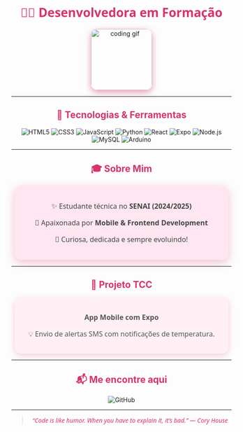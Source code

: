 <h1 align="center" style="font-family: 'Segoe UI', Tahoma, Geneva, Verdana, sans-serif; color:#D6336C;">
  👩‍💻 Desenvolvedora em Formação
</h1>

<p align="center">
  <img src="https://media.giphy.com/media/jAYUbVXgESSti/giphy.gif" width="140" alt="coding gif" style="border-radius: 15px; box-shadow: 0 5px 15px rgba(214, 51, 108, 0.5);" />
</p>

---

<h2 align="center" style="color:#D6336C; font-weight: 700;">🚀 Tecnologias & Ferramentas</h2>

<p align="center">
  <img alt="HTML5" src="https://img.shields.io/badge/HTML5-E34F26?style=for-the-badge&logo=html5&logoColor=white" />
  <img alt="CSS3" src="https://img.shields.io/badge/CSS3-1572B6?style=for-the-badge&logo=css3&logoColor=white" />
  <img alt="JavaScript" src="https://img.shields.io/badge/JavaScript-F7DF1E?style=for-the-badge&logo=javascript&logoColor=black" />
  <img alt="Python" src="https://img.shields.io/badge/Python-3776AB?style=for-the-badge&logo=python&logoColor=white" />
  <img alt="React" src="https://img.shields.io/badge/React-61DAFB?style=for-the-badge&logo=react&logoColor=black" />
  <img alt="Expo" src="https://img.shields.io/badge/Expo-1B1F23?style=for-the-badge&logo=expo&logoColor=white" />
  <img alt="Node.js" src="https://img.shields.io/badge/Node.js-339933?style=for-the-badge&logo=node.js&logoColor=white" />
  <img alt="MySQL" src="https://img.shields.io/badge/MySQL-4479A1?style=for-the-badge&logo=mysql&logoColor=white" />
  <img alt="Arduino" src="https://img.shields.io/badge/Arduino-00979D?style=for-the-badge&logo=arduino&logoColor=white" />
</p>

---

<h2 align="center" style="color:#D6336C; font-weight: 700;">🎓 Sobre Mim</h2>

<div align="center" style="font-family: 'Segoe UI', Tahoma, Geneva, Verdana, sans-serif; font-size: 16px; color:#444; max-width: 450px; margin: auto; background: #ffe6f0; padding: 20px; border-radius: 15px; box-shadow: 0 6px 20px rgba(214, 51, 108, 0.3);">
  <p>✨ Estudante técnica no <strong>SENAI (2024/2025)</strong></p>
  <p>💙 Apaixonada por <strong>Mobile & Frontend Development</strong></p>
  <p>🚀 Curiosa, dedicada e sempre evoluindo!</p>
</div>

---

<h2 align="center" style="color:#D6336C; font-weight: 700;">📱 Projeto TCC</h2>

<div align="center" style="max-width: 450px; margin: auto; background: #fff0f6; padding: 18px 20px; border-radius: 15px; box-shadow: 0 4px 15px rgba(214, 51, 108, 0.25); font-family: 'Segoe UI', Tahoma, Geneva, Verdana, sans-serif; font-size: 16px; color:#555;">
  <p><strong>App Mobile com Expo</strong></p>
  <p>💡 Envio de alertas SMS com notificações de temperatura.</p>
</div>

---

<h2 align="center" style="color:#D6336C; font-weight: 700;">📬 Me encontre aqui</h2>

<p align="center">
  <a href="https://github.com/seuusuario" target="_blank" rel="noopener" style="text-decoration: none;">
    <img src="https://img.shields.io/badge/GitHub-%23121011.svg?style=for-the-badge&logo=github&logoColor=white" alt="GitHub" />
  </a>
</p>

---

<blockquote style="font-style: italic; color:#d6336c; text-align: center; font-family: 'Segoe UI', Tahoma, Geneva, Verdana, sans-serif; font-size: 14px;">
  “Code is like humor. When you have to explain it, it’s bad.” — Cory House
</blockquote>
